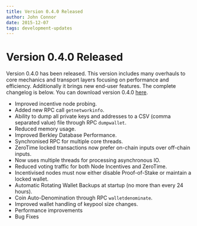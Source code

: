 ```yaml
---
title: Version 0.4.0 Released
author: John Connor
date: 2015-12-07
tags: development-updates
---
```

# Version 0.4.0 Released
Version 0.4.0 has been released. This version includes many overhauls to core
mechanics and transport layers focusing on performance and efficiency.
Additionally it brings new end-user features. The complete changelog is below.
You can download version 0.4.0 [here](https://vcash.info/downloads).

- Improved incentive node probing.
- Added new RPC call `getnetworkinfo`.
- Ability to dump all private keys and addresses to a CSV (comma separated
  value) file through RPC `dumpwallet`.
- Reduced memory usage.
- Improved Berkley Database Performance.
- Synchronised RPC for multiple core threads.
- ZeroTime locked transactions now prefer on-chain inputs over off-chain inputs.
- Now uses multiple threads for processing asynchronous IO.
- Reduced voting traffic for both Node Incentives and ZeroTime.
- Incentivised nodes must now either disable Proof-of-Stake or maintain a
  locked wallet.
- Automatic Rotating Wallet Backups at startup (no more than every 24 hours).
- Coin Auto-Denomination through RPC `walletdenominate`.
- Improved wallet handling of keypool size changes.
- Performance improvements
- Bug Fixes
